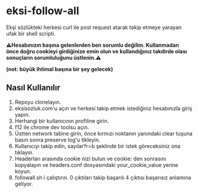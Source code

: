 eksi-follow-all
=====
Ekşi sözlükteki herkesi curl ile post request atarak takip etmeye yarayan ufak bir shell scripti.

**⚠️Hesabınızın başına gelenlerden ben sorumlu değilim. Kullanmadan önce doğru cookieyi girdiğinize emin olun ve kullandığınız takdirde olası sonuçların sorumluluğunu üstlenin.⚠️**

**(not: büyük ihtimal başına bir şey gelecek)**

Nasıl Kullanılır
--------------------------------------------------------------------------------

1. Repoyu clonelayın.
2. eksisozluk.com'u açın ve herkesi takip etmek istediğiniz hesabınızla giriş yapın.
3. Herhangi bir kullanıcının profiline girin.
4. f12 ile chrome dev toolsu açın.
5. Üstten network tabine girin, önce kırmızı noktanın yanındaki clear tuşuna basın sonra preserve log'u tikleyin.
6. Kullanıcıyı takip edin, sayılar?r=b şeklinde bir istek göreceksiniz ona tıklayın.
7. Headerları arasında cookie nizi bulun ve cookie: den sonrasını kopyalayın ve headers.conf dosyasındaki your_cookie_value yerine koyun.
8. followall.sh i çalıştırın. 0 çıktıları takip başarılı 4 çıktısı başarısız anlamına geliyor.
